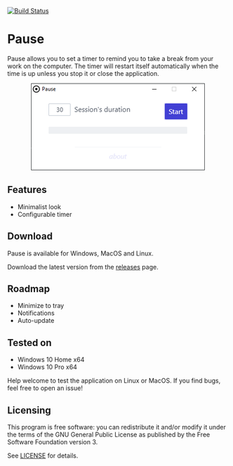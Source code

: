 [![Build Status](https://travis-ci.com/Thomsch/pause.svg?branch=develop)](https://travis-ci.com/Thomsch/pause)

# Pause

Pause allows you to set a timer to remind you to take a break from your work on the computer. The timer will restart itself automatically when the time is up unless you stop it or close the application.

<p align="center">
  <img src="https://raw.githubusercontent.com/Thomsch/pause/develop/misc/app.png" alt="Screenshot of the application"/>
</p>

## Features

- Minimalist look
- Configurable timer

## Download

Pause is available for Windows, MacOS and Linux.

Download the latest version from the [releases](https://github.com/Thomsch/pause/releases) page.

## Roadmap

- Minimize to tray
- Notifications
- Auto-update

## Tested on

- Windows 10 Home x64
- Windows 10 Pro x64

Help welcome to test the application on Linux or MacOS. If you find bugs, feel free to open an issue!

## Licensing

This program is free software: you can redistribute it and/or modify it under the terms of the GNU General Public License as published by the Free Software Foundation version 3.

See [LICENSE](LICENSE) for details.
